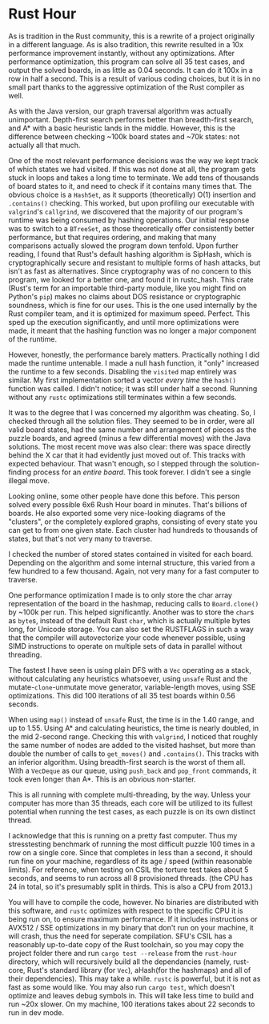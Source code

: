# Rust Hour


As is tradition in the Rust community, this is a rewrite of a project originally in a different language. As is also tradition, this rewrite resulted in a 10x performance improvement instantly, without any optimizations. After performance optimization, this program can solve all 35 test cases, and output the solved boards, in as little as 0.04 seconds. It can do it 100x in a row in half a second. This is a result of various coding choices, but it is in no small part thanks to the aggressive optimization of the Rust compiler as well.

As with the Java version, our graph traversal algorithm was actually unimportant. Depth-first search performs better than breadth-first search, and A* with a basic heuristic lands in the middle. However, this is the difference between checking ~100k board states and ~70k states: not actually all that much.

One of the most relevant performance decisions was the way we kept track of which states we had visited. If this was not done at all, the program gets stuck in loops and takes a long time to terminate. We add tens of thousands of board states to it, and need to check if it contains many times that. 
The obvious choice is a `HashSet`, as it supports (theoretically) O(1) insertion and `.contains()` checking. This worked, but upon profiling our executable with `valgrind`'s `callgrind`, we discovered that the majority of our program's runtime was being consumed by hashing operations. Our initial response was to switch to a `BTreeSet`, as those theoretically offer consistently better performance, but that requires ordering, and making that many comparisons actually slowed the program down tenfold. 
Upon further reading, I found that Rust's default hashing algorithm is SipHash, which is cryptographically secure and resistant to multiple forms of hash attacks, but isn't as fast as alternatives. Since cryptography was of no concern to this program, we looked for a better one, and found it in rustc_hash. This crate (Rust's term for an importable third-party module, like you might find on Python's `pip`) makes no claims about DOS resistance or cryptographic soundness, which is fine for our uses. This is the one used internally by the Rust compiler team, and it is optimized for maximum speed. Perfect. This sped up the execution significantly, and until more optimizations were made, it meant that the hashing function was no longer a major component of the runtime.

However, honestly, the performance barely matters. Practically nothing I did made the runtime untenable. I made a null hash function, it "only" increased the runtime to a few seconds. Disabling the `visited` map entirely was similar. My first implementation sorted a vector _every time_ the `hash()` function was called. I didn't notice; it was still under half a second. Running without any `rustc` optimizations still terminates within a few seconds.

It was to the degree that I was concerned my algorithm was cheating. So, I checked through all the solution files. They seemed to be in order, were all valid board states, had the same number and arrangement of pieces as the puzzle boards, and agreed (minus a few differential moves) with the Java solutions. The most recent move was also clear: there was space directly behind the X car that it had evidently just moved out of. This tracks with expected behaviour. That wasn't enough, so I stepped through the solution-finding process for an _entire board_. This took forever. I didn't see a single illegal move.

Looking online, some other people have done this before. This person solved every possible 6x6 Rush Hour board in minutes. That's billions of boards. He also exported some very nice-looking diagrams of the "clusters", or the completely explored graphs, consisting of every state you can get to from one given state. Each cluster had hundreds to thousands of states, but that's not very many to traverse.

I checked the number of stored states contained in visited for each board. Depending on the algorithm and some internal structure, this varied from a few hundred to a few thousand. Again, not very many for a fast computer to traverse.

One performance optimization I made is to only store the char array representation of the board in the hashmap, reducing calls to `Board.clone()` by ~100k per run. This helped significantly. Another was to store the `char`s as `byte`s, instead of the default Rust `char`, which is actually multiple bytes long, for Unicode storage. You can also set the RUSTFLAGS in such a way that the compiler will autovectorize your code whenever possible, using SIMD instructions to operate on multiple sets of data in parallel without threading.

The fastest I have seen is using plain DFS with a `Vec` operating as a stack, without calculating any heuristics whatsoever, using `unsafe` Rust and the mutate-`clone`-unmutate move generator, variable-length moves, using SSE optimizations. This did 100 iterations of all 35 test boards within 0.56 seconds.

When using `map()` instead of `unsafe` Rust, the time is in the 1.40 range, and up to 1.55.
Using A* and calculating heuristics, the time is nearly doubled, in the mid 2-second range. Checking this with `valgrind`, I noticed that roughly the same number of nodes are added to the visited hashset, but more than double the number of calls to `get_moves()` and `.contains()`. This tracks with an inferior algorithm. 
Using breadth-first search is the worst of them all. With a `VecDeque` as our queue, using `push_back` and `pop_front` commands, it took even longer than A*. This is an obvious non-starter.

This is all running with complete multi-threading, by the way. Unless your computer has more than 35 threads, each core will be utilized to its fullest potential when running the test cases, as each puzzle is on its own distinct thread.

I acknowledge that this is running on a pretty fast computer. Thus my stresstesting benchmark of running the most difficult puzzle 100 times in a row on a single core. Since that completes in less than a second, it should run fine on your machine, regardless of its age / speed (within reasonable limits). For reference, when testing on CSIL the torture test takes about 5 seconds, and seems to run across all 8 provisioned threads. (the CPU has 24 in total, so it's presumably split in thirds. This is also a CPU from 2013.)

You will have to compile the code, however. No binaries are distributed with this software, and `rustc` optimizes with respect to the specific CPU it is being run on, to ensure maximum performance. If it includes instructions or AVX512 / SSE optimizations in my binary that don't run on your machine, it will crash, thus the need for seperate compilation. 
SFU's CSIL has a reasonably up-to-date copy of the Rust toolchain, so you may copy the project folder there and run `cargo test --release` from the `rust-hour` directory, which will recursively build all the dependancies (namely, rust-core, Rust's standard library (for `Vec`), aHash(for the hashmaps) and all of their dependencies). 
This may take a while. `rustc` is powerful, but it is not as fast as some would like. You may also run `cargo test`, which doesn't optimize and leaves debug symbols in. This will take less time to build and run ~20x slower. On my machine, 100 iterations takes about 22 seconds to run in dev mode.
